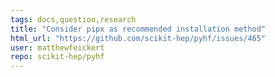 ```yaml
---
tags: docs,question,research
title: "Consider pipx as recommended installation method"
html_url: "https://github.com/scikit-hep/pyhf/issues/465"
user: matthewfeickert
repo: scikit-hep/pyhf
---
```


